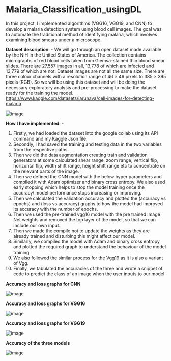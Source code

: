 # Malaria_Classification_usingDL
 In this project, I implemented algorithms (VGG16, VGG19, and CNN) to develop a malaria detection system using blood cell images. The goal was to automate the traditional method of identifying malaria, which involves examining blood smears under a microscope.

**Dataset description**: -
We will go through an open dataset made available by the NIH in the United States of 
America. The collection contains micrographs of red blood cells taken from Giemsa-stained 
thin blood smear slides. There are 27,557 images in all, 13,778 of which are infected and 
13,779 of which are not. Dataset images are not all the same size. There are three colour 
channels with a resolution range of 46 × 46 pixels to 385 × 395 pixels (RGB). So we will be 
using this dataset and will be doing the necessary exploratory analysis and pre-processing to 
make the dataset ready for the training the model.
https://www.kaggle.com/datasets/iarunava/cell-images-for-detecting-malaria

![image](https://github.com/nikhil-188/Malaria_Classification_usingDL/assets/84719583/6d741255-fc7c-4bc7-b9b3-5e6da5f0421d)

**How I have implemented**: -
  1. Firstly, we had loaded the dataset into the google collab using its API command and 
  my Kaggle Json file.
  2. Secondly, I had saved the training and testing data in the two variables from the 
  respective paths.
  3. Then we did the data augmentation creating train and validation generators at some 
  calculated shear range, zoom range, vertical flip, horizontal flip, width shift range, 
  height shift range etc to concentrate on the relevant parts of the image.
  4. Then we defined the CNN model with the below hyper parameters and compiled it 
  with Adam optimizer and binary cross entropy. We also used early stopping which 
  helps to stop the model training once the accuracy/ model performance stops 
  increasing or improving.
  5. Then we calculated the validation accuracy and plotted the (accuracy vs epochs) and 
  (loss vs accuracy) graphs to how the model had improved its accuracy with the 
  number of epochs.
  6. Then we used the pre-trained vgg16 model with the pre trained Image Net weights 
  and removed the top layer of the model, so that we can include our own input.
  7. Then we made the compile not to update the weights as they are already trained and 
  disturbing this might affect our model.
  8. Similarly, we compiled the model with Adam and binary cross entropy and plotted the 
  required graph to understand the behaviour of the model training.
  9. We also followed the similar process for the Vgg19 as it is also a variant of Vgg.
  10. Finally, we tabulated the accuracies of the three and wrote a snippet of code to predict 
  the class of an image when the user inputs to our model

**Accuracy and loss graphs for CNN**

![image](https://github.com/nikhil-188/Malaria_Classification_usingDL/assets/84719583/283f0ed9-b4cc-426a-81e3-2e85c8a586d6)

**Accuracy and loss graphs for VGG16**

![image](https://github.com/nikhil-188/Malaria_Classification_usingDL/assets/84719583/62453660-d225-4d83-b63c-5a3b74e213f6)

**Accuracy and loss graphs for VGG19**

![image](https://github.com/nikhil-188/Malaria_Classification_usingDL/assets/84719583/ee4591df-ba11-4031-b9be-204ef59a7aa9)

**Accuracy of the three models**

![image](https://github.com/nikhil-188/Malaria_Classification_usingDL/assets/84719583/6885396e-a1dc-4a84-b1e1-04c10bc69439)

